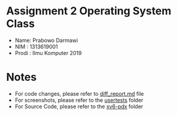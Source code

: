 # Assignment 2 Operating System Class

 - Name: Prabowo Darmawi
 - NIM : 1313619001
 - Prodi : Ilmu Komputer 2019

# Notes
 - For code changes, please refer to [diff_report.md](./diff_report.md) file
 - For screenshots, please refer to the [usertests](./usertests) folder
 - For Source Code, please refer to the [xv6-pdx](./xv6-pdx) folder
